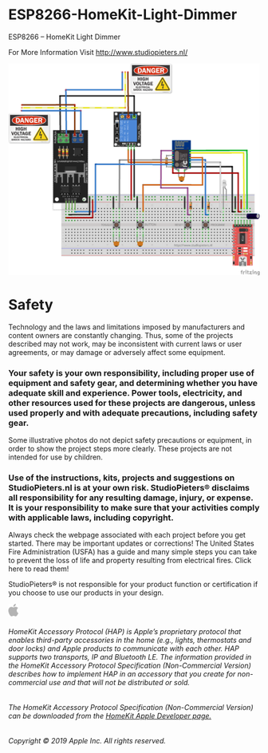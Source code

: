 # ESP8266-HomeKit-Light-Dimmer
ESP8266 – HomeKit Light Dimmer

For More Information Visit http://www.studiopieters.nl/

![Image of ESP homekit](https://raw.githubusercontent.com/AchimPieters/ESP8266-HomeKit-Light-Dimmer/master/ESP%20HomeKit%20Dimmer_bb.png)

# Safety

Technology and the laws and limitations imposed by manufacturers and content owners are constantly changing. Thus, some of the projects described may not work, may be inconsistent with current laws or user agreements, or may damage or adversely affect some equipment.

### Your safety is your own responsibility, including proper use of equipment and safety gear, and determining whether you have adequate skill and experience. Power tools, electricity, and other resources used for these projects are dangerous, unless used properly and with adequate precautions, including safety gear.

Some illustrative photos do not depict safety precautions or equipment, in order to show the project steps more clearly. These projects are not intended for use by children.

### Use of the instructions, kits, projects and suggestions on StudioPieters.nl is at your own risk. StudioPieters® disclaims all responsibility for any resulting damage, injury, or expense. It is your responsibility to make sure that your activities comply with applicable laws, including copyright.

Always check the webpage associated with each project before you get started. There may be important updates or corrections! The United States Fire Administration (USFA) has a guide and many simple steps you can take to prevent the loss of life and property resulting from electrical fires. Click here to read them!

StudioPieters® is not responsible for your product function or certification if you choose to use our products in your design.







<img src="https://raw.githubusercontent.com/AchimPieters/ESP8266-HomeKit-Fountain-light/master/Images/apple_logo.png" width="20"/>

###### HomeKit Accessory Protocol (HAP) is Apple’s proprietary protocol that enables third-party accessories in the home (e.g., lights, thermostats and door locks) and Apple products to communicate with each other. HAP supports two transports, IP and Bluetooth LE. The information provided in the HomeKit Accessory Protocol Specification (Non-Commercial Version) describes how to implement HAP in an accessory that you create for non-commercial use and that will not be distributed or sold.

###### The HomeKit Accessory Protocol Specification (Non-Commercial Version) can be downloaded from the [HomeKit Apple Developer page.](https://developer.apple.com/homekit/)

###### Copyright © 2019 Apple Inc. All rights reserved.
